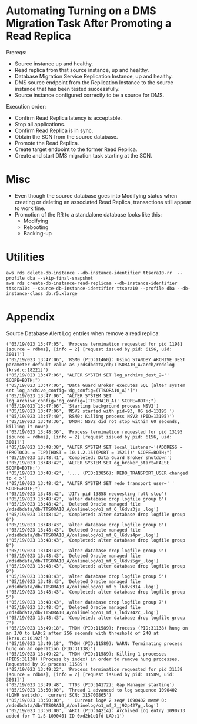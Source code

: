 # Automating Turning on a DMS Migration Task After Promoting a Read Replica
Prereqs: 
- Source instance up and healthy.
- Read replica from that source instance, up and healthy.
- Database Migration Service Replication Instance, up and healthy.
- DMS source endpoint from the Replication Instance to the source instance that has been tested successfully.
- Source instance configured correctly to be a source for DMS.

Execution order:
- Confirm Read Replica latency is acceptable.
- Stop all applications.
- Confirm Read Replica is in sync.
- Obtain the SCN from the source database.
- Promote the Read Replica.
- Create target endpoint to the former Read Replica.
- Create and start DMS migration task starting at the SCN.

# Misc
- Even though the source database goes into Modifying status when creating or deleting an associated Read Replica, transactions still appear to work fine.
- Promotion of the RR to a standalone database looks like this:
  - Modifying
  - Rebooting
  - Backing-up

# Utilities
```
aws rds delete-db-instance --db-instance-identifier ttsora10-rr  --profile dba --skip-final-snapshot
aws rds create-db-instance-read-replicaa --db-instance-identifier ttsora10c --source-db-instance-identifier ttsora10 --profile dba --db-instance-class db.r5.xlarge
```


# Appendix
Source Database Alert Log entries when remove a read replica:
```
('05/19/023 13:47:05', 'Process termination requested for pid 11981 [source = rdbms], [info = 2] [request issued by pid: 6156, uid: 3001]')
('05/19/023 13:47:06', 'RSM0 (PID:11460): Using STANDBY_ARCHIVE_DEST parameter default value as /rdsdbdata/db/TTSORA10_A/arch/redolog [krsd.c:18221]')
('05/19/023 13:47:06', "ALTER SYSTEM SET log_archive_dest_2='' SCOPE=BOTH;")
('05/19/023 13:47:06', "Data Guard Broker executes SQL [alter system set log_archive_config='dg_config=(TTSORA10_A)']")
('05/19/023 13:47:06', "ALTER SYSTEM SET log_archive_config='dg_config=(TTSORA10_A)' SCOPE=BOTH;")
('05/19/023 13:47:06', 'Starting background process NSV2')
('05/19/023 13:47:06', 'NSV2 started with pid=93, OS id=13195 ')
('05/19/023 13:47:40', 'RSM0: Killing process NSV2 (PID=13195)')
('05/19/023 13:48:36', 'DMON: NSV2 did not stop within 60 seconds, killing it now')
('05/19/023 13:48:36', 'Process termination requested for pid 13195 [source = rdbms], [info = 2] [request issued by pid: 6156, uid: 3001]')
('05/19/023 13:48:38', "ALTER SYSTEM SET local_listener='(ADDRESS = (PROTOCOL = TCP)(HOST = 10.1.2.15)(PORT = 1521))' SCOPE=BOTH;")
('05/19/023 13:48:41', 'Completed: Data Guard Broker shutdown')
('05/19/023 13:48:42', 'ALTER SYSTEM SET dg_broker_start=FALSE SCOPE=BOTH;')
('05/19/023 13:48:42', '.... (PID:13856): REDO_TRANSPORT_USER changed to < >')
('05/19/023 13:48:42', "ALTER SYSTEM SET redo_transport_user=' ' SCOPE=BOTH;")
('05/19/023 13:48:42', 'JIT: pid 13858 requesting full stop')
('05/19/023 13:48:42', 'alter database drop logfile group 6')
('05/19/023 13:48:42', 'Deleted Oracle managed file /rdsdbdata/db/TTSORA10_A/onlinelog/o1_mf_6_l6dvs3js_.log')
('05/19/023 13:48:42', 'Completed: alter database drop logfile group 6')
('05/19/023 13:48:43', 'alter database drop logfile group 8')
('05/19/023 13:48:43', 'Deleted Oracle managed file /rdsdbdata/db/TTSORA10_A/onlinelog/o1_mf_8_l6dvs4pv_.log')
('05/19/023 13:48:43', 'Completed: alter database drop logfile group 8')
('05/19/023 13:48:43', 'alter database drop logfile group 9')
('05/19/023 13:48:43', 'Deleted Oracle managed file /rdsdbdata/db/TTSORA10_A/onlinelog/o1_mf_9_l6dvs5gv_.log')
('05/19/023 13:48:43', 'Completed: alter database drop logfile group 9')
('05/19/023 13:48:43', 'alter database drop logfile group 5')
('05/19/023 13:48:43', 'Deleted Oracle managed file /rdsdbdata/db/TTSORA10_A/onlinelog/o1_mf_5_l6dvs314_.log')
('05/19/023 13:48:43', 'Completed: alter database drop logfile group 5')
('05/19/023 13:48:43', 'alter database drop logfile group 7')
('05/19/023 13:48:43', 'Deleted Oracle managed file /rdsdbdata/db/TTSORA10_A/onlinelog/o1_mf_7_l6dvs42c_.log')
('05/19/023 13:48:43', 'Completed: alter database drop logfile group 7')
('05/19/023 13:49:18', 'TMON (PID:11589): Process (PID:31138) hung on an I/O to LAD:2 after 256 seconds with threshold of 240 at [krsu.c:10192]')
('05/19/023 13:49:18', 'TMON (PID:11589): WARN: Terminating process hung on an operation (PID:31138)')
('05/19/023 13:49:22', 'TMON (PID:11589): Killing 1 processes (PIDS:31138) (Process by index) in order to remove hung processes. Requested by OS process 11589')
('05/19/023 13:49:22', 'Process termination requested for pid 31138 [source = rdbms], [info = 2] [request issued by pid: 11589, uid: 3001]')
('05/19/023 13:49:48', 'TT03 (PID:14172): Gap Manager starting')
('05/19/023 13:50:00', 'Thread 1 advanced to log sequence 1090402 (LGWR switch),  current SCN: 315700865')
('05/19/023 13:50:00', '  Current log# 2 seq# 1090402 mem# 0: /rdsdbdata/db/TTSORA10_A/onlinelog/o1_mf_2_j92p427g_.log')
('05/19/023 13:50:00', 'ARC1 (PID:14214): Archived Log entry 1090713 added for T-1.S-1090401 ID 0xd2b1e1fd LAD:1')
```

